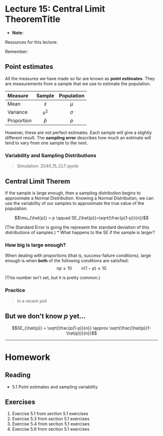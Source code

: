 # Lecture 15: Central Limit TheoremTitle
* __Note__: 

Resources for this lecture:

Remember:

## Point estimates
All the measures we have made so far are known as __point estimates__. They are measurements from a sample that we use to estimate the population.

| Measure    | Sample    | Population |
| :--------- | :-------: | :--------: |
| Mean       | $\bar{x}$ | $\mu$      |
| Variance   | $s^2$     | $\sigma$   |
| Proportion | $\hat{p}$ | $p$        |

However, these are not perfect estimates. Each sample will give a slightly different result. The __sampling error__ describes how much an estimate will tend to vary from one sample to the next.

### Variability and Sampling Distributions

> Simulation: 2040_15_CLT.ipynb

## Central Limit Therem
If the sample is large enough, then a sampling distribution begins to approximate a Normal Distribution. Knowing a Normal Distribution, we can use the variability of our samples to approximate the true value of the population.

$$\mu_{\hat{p}} = p \qquad SE_{\hat{p}}=\sqrt{\frac{p(1-p)}{n}}$$

(The Standard Error is going the represent the standard deviation of this distributions of samples.)
    * What happens to the SE if the sample is larger?

### How big is large enough?
When dealing with proportions (that is, success-failure conditions), large enough is when __both__ of the following conditions are satisfied:
$$np\ge 10 \qquad n(1-p) \ge 10$$

(This number isn't set, but it is pretty common.)

### Practice
> In a recent poll

## But we don't know $p$ yet...
$$SE_{\hat{p}} = \sqrt{\frac{p(1-p)}{n}} \approx \sqrt{\frac{\hat{p}(1-\hat{p})}{n}}$$


-----
# Homework
## Reading
* 5.1 Point estimates and sampling variability

## Exercises
1. Exercise 5.1 from section 5.1 exercises
2. Exercise 5.3 from section 5.1 exercises
3. Exercise 5.4 from section 5.1 exercises
4. Exercise 5.6 from section 5.1 exercises